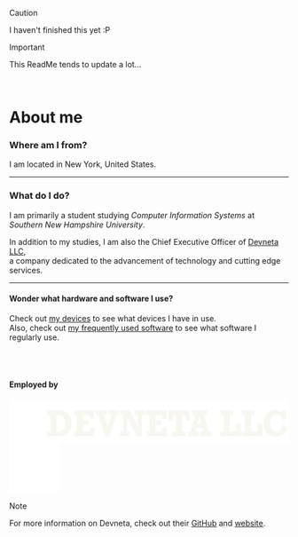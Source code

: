 > [!CAUTION]
> I haven't finished this yet :P

> [!IMPORTANT]
> This ReadMe tends to update a lot...


<br>

# About me


### **Where am I from?** 
I am located in New York, United States.

---

### **What do I do?**
I am primarily a student studying _Computer Information Systems_ at _Southern New Hampshire University_. <br />

In addition to my studies, I am also the Chief Executive Officer of [Devneta LLC](https://github.com/DevnetaLLC), <br />
a company dedicated to the advancement of technology and cutting edge services. <br />

---

#### Wonder what hardware and software I use?
Check out [my devices](/docs/devices.md) to see what devices I have in use. <br />
Also, check out [my frequently used software](/docs/freq-software.md) to see what software I regularly use. <br />



<br>
<br>

#### Employed by
<img align="left" height="80" src="assets/whitebanner.png">
<img align="center" height="90" src="assets/white_icon.png"> <br />

> [!NOTE]
> For more information on Devneta, check out their [GitHub](https://github.com/DevnetaLLC) and [website](https://www.devneta.org).



